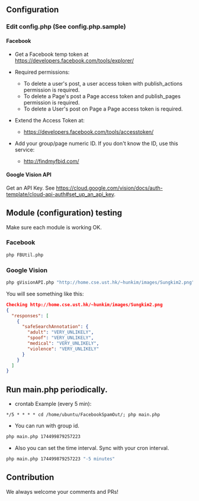 ## Configuration

### Edit config.php (See config.php.sample)

#### Facebook
* Get a Facebook temp token at https://developers.facebook.com/tools/explorer/

* Required permissions:
   - To delete a user's post, a user access token with publish_actions permission is required.
   - To delete a Page's post a Page access token and publish_pages permission is required.
   - To delete a User's post on Page a Page access token is required.

* Extend the Access Token at:
    - https://developers.facebook.com/tools/accesstoken/

* Add your group/page numeric ID. If you don't know the ID, use this service:
    - http://findmyfbid.com/

#### Google Vision API
Get an API Key. See https://cloud.google.com/vision/docs/auth-template/cloud-api-auth#set_up_an_api_key.

## Module (configuration) testing
Make sure each module is working OK.

### Facebook
```bash
php FBUtil.php
```

### Google Vision
```bash
php gVisionAPI.php "http://home.cse.ust.hk/~hunkim/images/Sungkim2.png"
```

You will see something like this:
```json
Checking http://home.cse.ust.hk/~hunkim/images/Sungkim2.png
{
  "responses": [
    {
      "safeSearchAnnotation": {
        "adult": "VERY_UNLIKELY",
        "spoof": "VERY_UNLIKELY",
        "medical": "VERY_UNLIKELY",
        "violence": "VERY_UNLIKELY"
      }
    }
  ]
}
```

## Run main.php periodically.
* crontab Example (every 5 min):
```
*/5 * * * * cd /home/ubuntu/FacebookSpamOut/; php main.php
```
* You can run with group id.
```bash
php main.php 174499879257223
```
* Also you can set the time interval. Sync with your cron interval.
```bash
php main.php 174499879257223 "-5 minutes"
```
## Contribution

We always welcome your comments and PRs!
